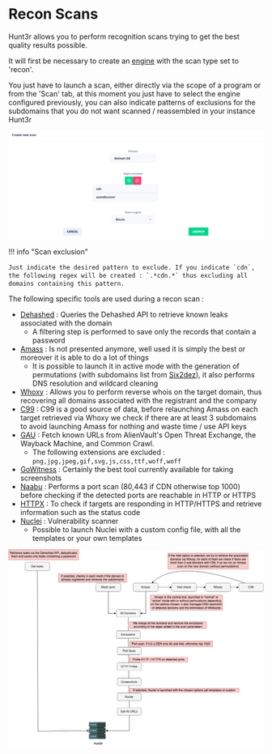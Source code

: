 # Recon Scans

Hunt3r allows you to perform recognition scans trying to get the best quality results possible.

It will first be necessary to create an [engine](../engines.md) with the scan type set to 'recon'.

You just have to launch a scan, either directly via the scope of a program or from the 'Scan' tab, at this moment you just have to select the engine configured previously, you can also indicate patterns of exclusions for the subdomains that you do not want scanned / reassembled in your instance Hunt3r

![](../../assets/images/create_scan.png)

!!! info "Scan exclusion"

    Just indicate the desired pattern to exclude. If you indicate `cdn`, the following regex will be created : `.*cdn.*` thus excluding all domains containing this pattern.


The following specific tools are used during a recon scan :

  - [Dehashed](https://dehashed.com/) : Queries the Dehashed API to retrieve known leaks associated with the domain
      - A filtering step is performed to save only the records that contain a password
  - [Amass](https://github.com/OWASP/Amass) : Is not presented anymore, well used it is simply the best or moreover it is able to do a lot of things
    - It is possible to launch it in active mode with the generation of permutations (with subdomains list from [Six2dez](https://gist.github.com/six2dez/ffc2b14d283e8f8eff6ac83e20a3c4b4/raw)), it also performs DNS resolution and wildcard cleaning
  - [Whoxy](https://www.whoxy.com/) : Allows you to perform reverse whois on the target domain, thus recovering all domains associated with the registrant and the company
  - [C99](https://api.c99.nl/) : C99 is a good source of data, before relaunching Amass on each target retrieved via Whoxy we check if there are at least 3 subdomains to avoid launching Amass for nothing and waste time / use API keys
  - [GAU](https://github.com/lc/gau) : Fetch known URLs from AlienVault's Open Threat Exchange, the Wayback Machine, and Common Crawl.
    - The following extensions are excluded : `png,jpg,jpeg,gif,svg,js,css,ttf,woff,woff`
  - [GoWitness](https://github.com/sensepost/gowitness) : Certainly the best tool currently available for taking screenshots
  - [Naabu](https://github.com/projectdiscovery/naabu) : Performs a port scan (80,443 if CDN otherwise top 1000) before checking if the detected ports are reachable in HTTP or HTTPS
  - [HTTPX](https://github.com/projectdiscovery/httpx) : To check if targets are responding in HTTP/HTTPS and retrieve information such as the status code
  - [Nuclei](https://github.com/projectdiscovery/nuclei) : Vulnerability scanner
    - Possible to launch Nuclei with a custom config file, with all the templates or your own templates

![](../../assets/images/diagram_recon.png)